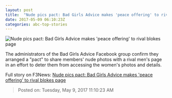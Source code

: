 ```yaml
---
layout: post
title:  "Nude pics pact: Bad Girls Advice makes 'peace offering' to rival blokes page"
date: 2017-05-09 06:10:23Z
categories: abc-top-stories
---
```


![Nude pics pact: Bad Girls Advice makes 'peace offering' to rival blokes page](http://www.abc.net.au/cm/rimage/8507712-1x1-large.jpg?v=3)

The administrators of the Bad Girls Advice Facebook group confirm they arranged a "pact" to share members' nude photos with a rival men's page in an effort to deter them from accessing the women's photos and details.


Full story on F3News: [Nude pics pact: Bad Girls Advice makes 'peace offering' to rival blokes page](http://www.f3nws.com/n/sCPvZE)

> Posted on: Tuesday, May 9, 2017 11:10:23 AM
